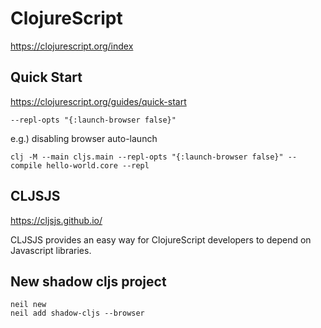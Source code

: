 # ClojureScript #

<https://clojurescript.org/index>


## Quick Start ##

<https://clojurescript.org/guides/quick-start>

`--repl-opts "{:launch-browser false}"`

e.g.) disabling browser auto-launch

``` shell
clj -M --main cljs.main --repl-opts "{:launch-browser false}" --compile hello-world.core --repl
```

## CLJSJS ##

<https://cljsjs.github.io/>

CLJSJS provides an easy way for ClojureScript developers to depend on Javascript libraries.



## New shadow cljs project ##

``` shell
neil new 
neil add shadow-cljs --browser
```
